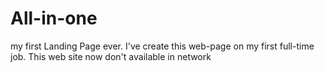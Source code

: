 # All-in-one
my first Landing Page ever. I've create this web-page on my first full-time job.
This web site now don't available in network 
